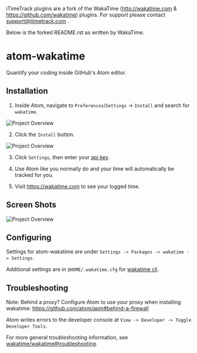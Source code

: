 iTimeTrack plugins are a fork of the WakaTime (http://wakatime.com & https://github.com/wakatime) plugins.
For support please contact support@itimetrack.com .

Below is the forked README.rst as written by WakaTime.

atom-wakatime
=============

Quantify your coding inside GitHub's Atom editor.


Installation
------------

1. Inside Atom, navigate to `Preferences`/`Settings` -> `Install` and search for `wakatime`.

![Project Overview](https://wakatime.com/static/img/ScreenShots/atom-wakatime-install-1.png)

2. Click the `Install` button.

![Project Overview](https://wakatime.com/static/img/ScreenShots/atom-wakatime-install-2.png)

3. Click `Settings`, then enter your [api key](https://wakatime.com/settings#apikey).

4. Use Atom like you normally do and your time will automatically be tracked for you.

5. Visit https://wakatime.com to see your logged time.


Screen Shots
------------

![Project Overview](https://wakatime.com/static/img/ScreenShots/Screen-Shot-2016-03-21.png)


Configuring
-----------

Settings for atom-wakatime are under `Settings -> Packages -> wakatime -> Settings`.

Additional settings are in `$HOME/.wakatime.cfg` for [wakatime cli](https://github.com/wakatime/wakatime#configuring).


Troubleshooting
---------------

Note: Behind a proxy? Configure Atom to use your proxy when installing wakatime:
https://github.com/atom/apm#behind-a-firewall

Atom writes errors to the developer console at `View -> Developer -> Toggle Developer Tools`.

For more general troubleshooting information, see [wakatime/wakatime#troubleshooting](https://github.com/wakatime/wakatime#troubleshooting).
